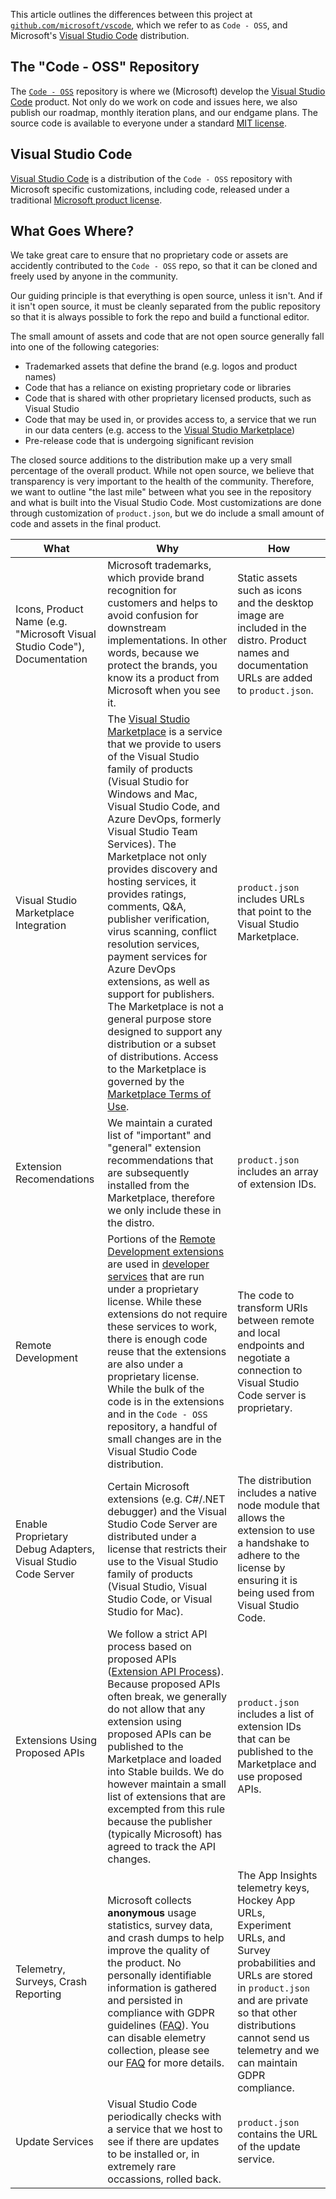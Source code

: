 
This article outlines the differences between this project at [`github.com/microsoft/vscode`](https://github.com/microsoft/vscode), which we refer to as `Code - OSS`, and Microsoft's [Visual Studio Code](https://code.visualstudio.com) distribution. 

## The "Code - OSS" Repository

The [`Code - OSS`](https://github.com/Microsoft/vscode) repository is where we (Microsoft) develop the [Visual Studio Code](https://code.visualstudio.com) product. Not only do we work on code and issues here, we also publish our roadmap, monthly iteration plans, and our endgame plans. The source code is available to everyone under a standard [MIT license](https://github.com/microsoft/vscode/blob/master/LICENSE.txt). 
 
## Visual Studio Code

[Visual Studio Code](https://code.visualstudio.com) is a distribution of the `Code - OSS` repository with Microsoft specific customizations, including code, released under a traditional [Microsoft product license](https://code.visualstudio.com/License/).

## What Goes Where?

We take great care to ensure that no proprietary code or assets are accidently contributed to the `Code - OSS` repo, so that it can be cloned and freely used by anyone in the community. 

Our guiding principle is that everything is open source, unless it isn't. And if it isn't open source, it must be cleanly separated from the public repository so that it is always possible to fork the repo and build a functional editor.

The small amount of assets and code that are not open source generally fall into one of the following categories:

* Trademarked assets that define the brand (e.g. logos and product names)
* Code that has a reliance on existing proprietary code or libraries
* Code that is shared with other proprietary licensed products, such as Visual Studio
* Code that may be used in, or provides access to, a service that we run in our data centers (e.g. access to the [Visual Studio Marketplace](https://marketplace.visualstudio.com/vscode))
* Pre-release code that is undergoing significant revision

The closed source additions to the distribution make up a very small percentage of the overall product. While not open source, we believe that transparency is very important to the health of the community. Therefore, we want to outline "the last mile" between what you see in the repository and what is built into the Visual Studio Code. Most customizations are done through customization of `product.json`, but we do include a small amount of code and assets in the final product.

| What | Why | How |
|------|-----|-----|
|Icons, Product Name (e.g. "Microsoft Visual Studio Code"), Documentation | Microsoft trademarks, which provide brand recognition for customers and helps to avoid confusion for downstream implementations. In other words, because we protect the brands, you know its a product from Microsoft when you see it.|Static assets such as icons and the desktop image are included in the distro. Product names and documentation URLs are added to `product.json`.|
|Visual Studio Marketplace Integration | The [Visual Studio Marketplace](https://marketplace.visualstudio.com/vscode) is a service that we provide to users of the Visual Studio family of products (Visual Studio for Windows and Mac, Visual Studio Code, and Azure DevOps, formerly Visual Studio Team Services). The Marketplace not only provides discovery and hosting services, it provides ratings, comments, Q&A, publisher verification, virus scanning, conflict resolution services, payment services for Azure DevOps extensions, as well as support for publishers. The Marketplace is not a general purpose store designed to support any distribution or a subset of distributions. Access to the Marketplace is governed by the [Marketplace Terms of Use](https://aka.ms/vsmarketplace-ToU).|`product.json` includes URLs that point to the Visual Studio Marketplace.|
| Extension Recomendations | We maintain a curated list of "important" and "general" extension recommendations that are subsequently installed from the Marketplace, therefore we only include these in the distro. |`product.json` includes an array of extension IDs. |
| Remote Development | Portions of the [Remote Development extensions](https://aka.ms/vscode-remote/download) are used in [developer services](https://aka.ms/vsfutures) that are run under a proprietary license. While these extensions do not require these services to work, there is enough code reuse that the extensions are also under a proprietary license. While the bulk of the code is in the extensions and in the `Code - OSS` repository, a handful of small changes are in the Visual Studio Code distribution.|The code to transform URIs between remote and local endpoints and negotiate a connection to Visual Studio Code server is proprietary. |
| Enable Proprietary Debug Adapters, Visual Studio Code Server | Certain Microsoft extensions (e.g. C#/.NET debugger) and the Visual Studio Code Server are distributed under a license that restricts their use to the Visual Studio family of products (Visual Studio, Visual Studio Code, or Visual Studio for Mac).| The distribution includes a native node module that allows the extension to use a handshake to adhere to the license by ensuring it is being used from Visual Studio Code.|
| Extensions Using Proposed APIs | We follow a strict API process based on proposed APIs ([Extension API Process](https://github.com/Microsoft/vscode/wiki/Extension-API-process)). Because proposed APIs often break, we generally do not allow that any extension using proposed APIs can be published to the Marketplace and loaded into Stable builds. We do however maintain a small list of extensions that are excempted from this rule because the publisher (typically Microsoft) has agreed to track the API changes.| `product.json` includes a list of extension IDs that can be published to the Marketplace and use proposed APIs.|
| Telemetry, Surveys, Crash Reporting| Microsoft collects **anonymous** usage statistics, survey data, and crash dumps to help improve the quality of the product. No personally identifiable information is gathered and persisted in compliance with GDPR guidelines ([FAQ](/docs/supporting/faq.md#gdpr-and-vs-code)). You can disable elemetry collection, please see our [FAQ](https://code.visualstudio.com/docs/supporting/faq#_how-to-disable-telemetry-reporting) for more details.| The App Insights telemetry keys, Hockey App URLs, Experiment URLs, and Survey probabilities and URLs are stored in `product.json` and are private so that other distributions cannot send us telemetry and we can maintain GDPR compliance.|
| Update Services | Visual Studio Code periodically checks with a service that we host to see if there are updates to be installed or, in extremely rare occassions, rolled back. | `product.json` contains the URL of the update service.|